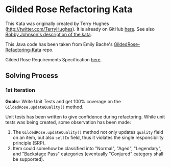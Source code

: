 # Gilded Rose Refactoring Kata

This Kata was originally created by Terry Hughes (http://twitter.com/TerryHughes). It is already on GitHub [here](https://github.com/NotMyself/GildedRose). See also [Bobby Johnson's description of the kata](https://iamnotmyself.com/refactor-this-the-gilded-rose-kata/).

This Java code has been taken from Emily Bache's [GildedRose-Refactoring-Kata](https://github.com/emilybache/GildedRose-Refactoring-Kata/tree/main) repo.

Gilded Rose Requirements Specification [here](https://github.com/thiagomfsup/gildedrose-refactoring-kata/GildedRoseRequirements.txt).

## Solving Process
### 1st Iteration
**Goals**:: Write Unit Tests and get 100% coverage on the `GildedRose.updateQuality()` method.

Unit tests has been written to give confidence during refactoring. While unit tests was being created, some observation has been made:
1. The `GildedRose.updateQuality()` method not only updates `quality` field on an item, but also `sellIn` field, thus it violates the single responsibility principle (SRP).
2. Item could somehow be classified into "Normal", "Aged", "Legendary", and "Backstage Pass" categories (eventually "Conjured" category shall be supported).
